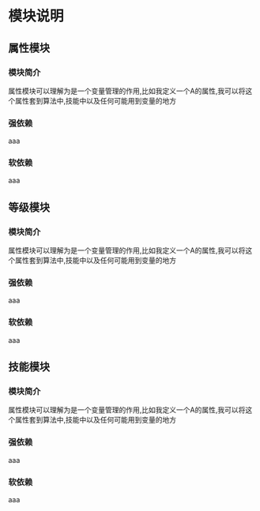 # 模块说明

## 属性模块
### 模块简介
属性模块可以理解为是一个变量管理的作用,比如我定义一个A的属性,我可以将这个属性套到算法中,技能中以及任何可能用到变量的地方
### 强依赖
aaa
### 软依赖
aaa


## 等级模块
### 模块简介
属性模块可以理解为是一个变量管理的作用,比如我定义一个A的属性,我可以将这个属性套到算法中,技能中以及任何可能用到变量的地方
### 强依赖
aaa
### 软依赖
aaa


## 技能模块
### 模块简介
属性模块可以理解为是一个变量管理的作用,比如我定义一个A的属性,我可以将这个属性套到算法中,技能中以及任何可能用到变量的地方
### 强依赖
aaa
### 软依赖
aaa
